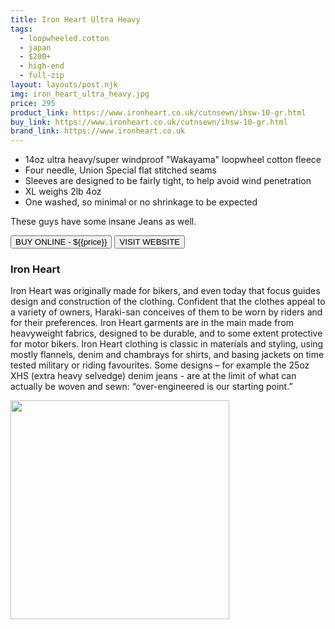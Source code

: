 ```yaml
---
title: Iron Heart Ultra Heavy
tags:
  - loopwheeled.cotton
  - japan
  - $200+ 
  - high-end 
  - full-zip
layout: layouts/post.njk
img: iron_heart_ultra_heavy.jpg
price: 295
product_link: https://www.ironheart.co.uk/cutnsewn/ihsw-10-gr.html
buy_link: https://www.ironheart.co.uk/cutnsewn/ihsw-10-gr.html 
brand_link: https://www.ironheart.co.uk
---
```

<div class="col col-sm-8">

* 14oz ultra heavy/super windproof "Wakayama" loopwheel cotton fleece
* Four needle, Union Special flat stitched seams
* Sleeves are designed to be fairly tight, to help avoid wind penetration
* XL weighs 2lb 4oz
* One washed, so minimal or no shrinkage to be expected 

These guys have some insane Jeans as well.
<p>
    <a href='{{buy_link}}'><button class="button-primary-outlined button-round">BUY ONLINE - ${{price}}</button></a>
    <a href='{{brand_link}}'><button class="button-primary-outlined button-round">VISIT WEBSITE</button></a>
</p>

### Iron Heart
<p>Iron Heart was originally made for bikers, and even today that focus guides design and construction of the clothing. Confident that the clothes appeal to a variety of owners, Haraki-san conceives of them to be worn by riders and for their preferences. Iron Heart garments are in the main made from heavyweight fabrics, designed to be durable, and to some extent protective for motor bikers. Iron Heart clothing is classic in materials and styling, using mostly flannels, denim and chambrays for shirts, and basing jackets on time tested military or riding favourites. Some designs – for example the 25oz XHS (extra heavy selvedge) denim jeans - are at the limit of what can actually be woven and sewn: “over-engineered is our starting point.”</p>

</div>

<div class="col col-sm-4 float-right">
        <img src='/img/{{img}}' height='350' class="float-left">
</div>